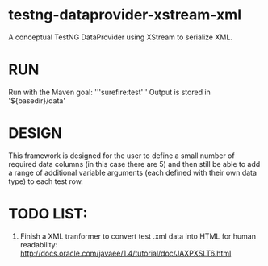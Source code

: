 testng-dataprovider-xstream-xml
=========================

A conceptual TestNG DataProvider using XStream to serialize XML.

RUN
===================
Run with the Maven goal:  '''surefire:test'''
Output is stored in '${basedir}/data'

DESIGN
===================
This framework is designed for the user to define a small number of required data columns (in this 
case there are 5) and then still be able to add a range of additional variable arguments (each defined 
with their own data type) to each test row.

TODO LIST:
=======================
1.  Finish a XML tranformer to convert test .xml data into HTML for human readability:  http://docs.oracle.com/javaee/1.4/tutorial/doc/JAXPXSLT6.html

